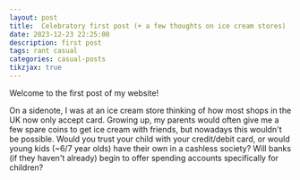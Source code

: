 ```yaml
---
layout: post
title:  Celebratory first post (+ a few thoughts on ice cream stores)
date: 2023-12-23 22:25:00
description: first post
tags: rant casual
categories: casual-posts
tikzjax: true
---
```

Welcome to the first post of my website!

On a sidenote, I was at an ice cream store thinking of how most shops in the UK now only accept card. Growing up, my parents would often give me a few spare coins to get ice cream with friends, but nowadays this wouldn't be possible. Would you trust your child with your credit/debit card, or would young kids (~6/7 year olds) have their own in a cashless society? Will banks (if they haven't already) begin to offer spending accounts specifically for children?

<!-- Tangible coins and banknotes also provide a wide range of learning opportunities for children - responsibility for safeguarding their pocket money and a bit of mental calculus for the right change. Cash can help grasp the value of money, which we learn by tallying up small coins and saving in a piggybank. It is no wonder even adults tend to be [more willing to spend when using a credit card rather than cash](https://link.springer.com/article/10.1023/A:1008196717017). -->
<!-- 
Anyway, rant over, here is for more to come. -->